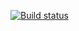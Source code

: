 [![Build status](https://ci.appveyor.com/api/projects/status/0ywx64q2vi4y2ivu/branch/main?svg=true)](https://ci.appveyor.com/project/Kot-Zmot/auto-02-02/branch/main)